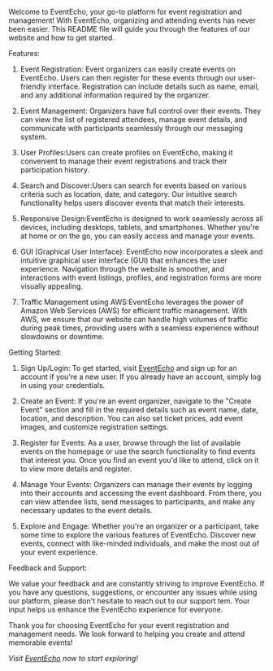 Welcome to EventEcho, your go-to platform for event registration and management! With EventEcho, organizing and attending events has never been easier. This README file will guide you through the features of our website and how to get started.

Features:

1. Event Registration: Event organizers can easily create events on EventEcho. Users can then register for these events through our user-friendly interface. Registration can include details such as name, email, and any additional information required by the organizer.

2. Event Management: Organizers have full control over their events. They can view the list of registered attendees, manage event details, and communicate with participants seamlessly through our messaging system.

3. User Profiles:Users can create profiles on EventEcho, making it convenient to manage their event registrations and track their participation history.

4. Search and Discover:Users can search for events based on various criteria such as location, date, and category. Our intuitive search functionality helps users discover events that match their interests.

5. Responsive Design:EventEcho is designed to work seamlessly across all devices, including desktops, tablets, and smartphones. Whether you're at home or on the go, you can easily access and manage your events.

6. GUI (Graphical User Interface): EventEcho now incorporates a sleek and intuitive graphical user interface (GUI) that enhances the user experience. Navigation through the website is smoother, and interactions with event listings, profiles, and registration forms are more visually appealing.

7. Traffic Management using AWS:EventEcho leverages the power of Amazon Web Services (AWS) for efficient traffic management. With AWS, we ensure that our website can handle high volumes of traffic during peak times, providing users with a seamless experience without slowdowns or downtime.

Getting Started:

1. Sign Up/Login: To get started, visit [EventEcho](https://eventeco.online/) and sign up for an account if you're a new user. If you already have an account, simply log in using your credentials.

2. Create an Event: If you're an event organizer, navigate to the "Create Event" section and fill in the required details such as event name, date, location, and description. You can also set ticket prices, add event images, and customize registration settings.

3. Register for Events: As a user, browse through the list of available events on the homepage or use the search functionality to find events that interest you. Once you find an event you'd like to attend, click on it to view more details and register.

4. Manage Your Events: Organizers can manage their events by logging into their accounts and accessing the event dashboard. From there, you can view attendee lists, send messages to participants, and make any necessary updates to the event details.

5. Explore and Engage: Whether you're an organizer or a participant, take some time to explore the various features of EventEcho. Discover new events, connect with like-minded individuals, and make the most out of your event experience.

Feedback and Support:

We value your feedback and are constantly striving to improve EventEcho. If you have any questions, suggestions, or encounter any issues while using our platform, please don't hesitate to reach out to our support tem. Your input helps us enhance the EventEcho experience for everyone.

Thank you for choosing EventEcho for your event registration and management needs. We look forward to helping you create and attend memorable events!

*Visit [EventEcho](https://eventeco.online/) now to start exploring!*
